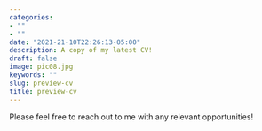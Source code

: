 ```yaml
---
categories:
- ""
- ""
date: "2021-21-10T22:26:13-05:00"
description: A copy of my latest CV!
draft: false
image: pic08.jpg
keywords: ""
slug: preview-cv
title: preview-cv
---
```


Please feel free to reach out to me with any relevant opportunities!
